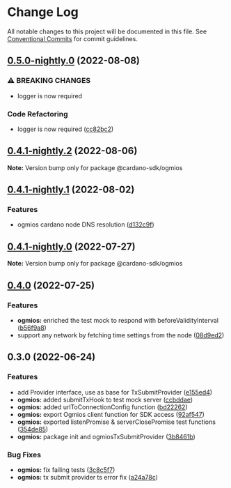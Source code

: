 # Change Log

All notable changes to this project will be documented in this file.
See [Conventional Commits](https://conventionalcommits.org) for commit guidelines.

## [0.5.0-nightly.0](https://github.com/input-output-hk/cardano-js-sdk/compare/@cardano-sdk/ogmios@0.4.1-nightly.2...@cardano-sdk/ogmios@0.5.0-nightly.0) (2022-08-08)


### ⚠ BREAKING CHANGES

* logger is now required

### Code Refactoring

* logger is now required ([cc82bc2](https://github.com/input-output-hk/cardano-js-sdk/commit/cc82bc27539e3ff07f7c2d5816fa7e70c32d06ac))



## [0.4.1-nightly.2](https://github.com/input-output-hk/cardano-js-sdk/compare/@cardano-sdk/ogmios@0.4.1-nightly.1...@cardano-sdk/ogmios@0.4.1-nightly.2) (2022-08-06)

**Note:** Version bump only for package @cardano-sdk/ogmios





## [0.4.1-nightly.1](https://github.com/input-output-hk/cardano-js-sdk/compare/@cardano-sdk/ogmios@0.4.1-nightly.0...@cardano-sdk/ogmios@0.4.1-nightly.1) (2022-08-02)


### Features

* ogmios cardano node DNS resolution ([d132c9f](https://github.com/input-output-hk/cardano-js-sdk/commit/d132c9f52485086a5cf797217d48c816ae51d2b3))



## [0.4.1-nightly.0](https://github.com/input-output-hk/cardano-js-sdk/compare/@cardano-sdk/ogmios@0.4.0...@cardano-sdk/ogmios@0.4.1-nightly.0) (2022-07-27)

**Note:** Version bump only for package @cardano-sdk/ogmios





## [0.4.0](https://github.com/input-output-hk/cardano-js-sdk/compare/0.3.0...@cardano-sdk/ogmios@0.4.0) (2022-07-25)


### Features

* **ogmios:** enriched the test mock to respond with beforeValidityInterval ([b56f9a8](https://github.com/input-output-hk/cardano-js-sdk/commit/b56f9a83b38d9c46dfa1d7008ab632f9a737b9ea))
* support any network by fetching time settings from the node ([08d9ed2](https://github.com/input-output-hk/cardano-js-sdk/commit/08d9ed2b6aa20cf4df2a063f046f4e5ca28c6bd5))

## 0.3.0 (2022-06-24)


### Features

* add Provider interface, use as base for TxSubmitProvider ([e155ed4](https://github.com/input-output-hk/cardano-js-sdk/commit/e155ed4efcd1338a54099d1a9034ccbeddeef1cc))
* **ogmios:** added submitTxHook to test mock server ([ccbddae](https://github.com/input-output-hk/cardano-js-sdk/commit/ccbddaefeae228b7b02160a6b2ef4e7e0995e689))
* **ogmios:** added urlToConnectionConfig function ([bd22262](https://github.com/input-output-hk/cardano-js-sdk/commit/bd22262cdac4d90561069fefe89028eaf01643a0))
* **ogmios:** export Ogmios client function for SDK access ([92af547](https://github.com/input-output-hk/cardano-js-sdk/commit/92af5472ceff52b747428c37c953ffd3c940d950))
* **ogmios:** exported listenPromise & serverClosePromise test functions ([354de85](https://github.com/input-output-hk/cardano-js-sdk/commit/354de855990b3cad66d61314d481f8063a346b6c))
* **ogmios:** package init and ogmiosTxSubmitProvider ([3b8461b](https://github.com/input-output-hk/cardano-js-sdk/commit/3b8461b2ca9081736c1495318be68deb0e12bd6b))


### Bug Fixes

* **ogmios:** fix failing tests ([3c8c5f7](https://github.com/input-output-hk/cardano-js-sdk/commit/3c8c5f746a41508006e9f059e138b70d9ea1baff))
* **ogmios:** tx submit provider ts error fix ([a24a78c](https://github.com/input-output-hk/cardano-js-sdk/commit/a24a78c5b2d8e75f0c99c12c47cf0b5eb3424b49))
